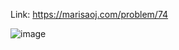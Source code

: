 Link: https://marisaoj.com/problem/74

![image](https://github.com/user-attachments/assets/b26b5c58-329b-4104-b5e6-cc29afbd558f)
